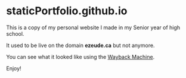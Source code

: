 # staticPortfolio.github.io

This is a copy of my personal website I made in my Senior year of high school.

It used to be live on the domain **ezeude.ca** but not anymore.

You can see what it looked like using the [Wayback Machine](https://web.archive.org/web/20220203153008/http://ezeude.ca/).

Enjoy!
